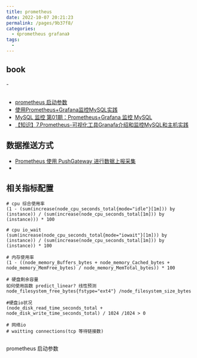 ```yaml
---
title: prometheus
date: 2022-10-07 20:21:23
permalink: /pages/9b37f8/
categories:
  - 《prometheus grafana》
tags:
  - 
---
```


## book
-[](https://yunlzheng.gitbook.io/prometheus-book/parti-prometheus-ji-chu/quickstart/why-monitor)
## 

- [prometheus 启动参数](https://blog.51cto.com/u_14268033/2507169)
- [使用Prometheus+Grafana监控MySQL实践](https://cloud.tencent.com/developer/article/1401162?from=article.detail.1768027)
- [MySQL 监控 第01期：Prometheus+Grafana 监控 MySQL](https://www.shulanxt.com/doc/mysqldoc/jkmysql)
- [【知识】7.Prometheus-可视化工具Granafa介绍和监控MySQL和主机实践](https://cloud.tencent.com/developer/article/1808139?from=article.detail.1768027)


## 数据推送方式
- [Prometheus 使用 PushGateway 进行数据上报采集](https://cloud.tencent.com/developer/article/1531821)
- [](https://grafana.com/blog/2022/05/10/how-to-collect-prometheus-metrics-with-the-opentelemetry-collector-and-grafana/?src=ggl-s&mdm=cpc&camp=nb-opentelemetry-bmm&cnt=137506859256&trm=prometheus%20opentelemetry&device=c&gclid=CjwKCAjw7p6aBhBiEiwA83fGulkPPQwrkXeb57PiRI2kLJVEbwvdOQ9fnM_8mRnWEFm08AXRRYOamBoCkpoQAvD_BwE)

## 相关指标配置
```
# cpu 综合使用率
(1 - (sum(increase(node_cpu_seconds_total{mode="idle"}[1m])) by (instance)) / (sum(increase(node_cpu_seconds_total[1m])) by (instance))) * 100

# cpu io_wait
(sum(increase(node_cpu_seconds_total{mode="iowait"}[1m])) by (instance)) / (sum(increase(node_cpu_seconds_total[1m])) by (instance)) * 100

# 内存使用率
(1 - ((node_memory_Buffers_bytes + node_memory_Cached_bytes + node_memory_MemFree_bytes) / node_memory_MemTotal_bytes)) * 100

# 硬盘剩余容量
如何使用函数 predict_linear? 线性预测
node_filesystem_free_bytes{fstype="ext4"} /node_filesystem_size_bytes

#硬盘io状况
(node_disk_read_time_seconds_total + node_disk_write_time_seconds_total) / 1024 /1024 > 0

# 网络io
# waitting connections(tcp 等待链接数)


```

prometheus 启动参数
